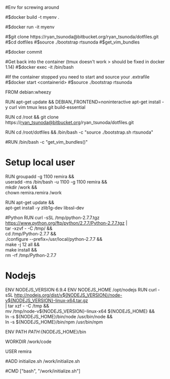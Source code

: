 #Env for screwing around

#$docker build -t myenv .

#$docker run -it myenv

#$git clone https://ryan_tsunoda@bitbucket.org/ryan_tsunoda/dotfiles.git
#$cd dotfiles
#$source ./bootstrap rtsunoda
#$get_vim_bundles

#$docker commit <containerid> 

#Get back into the container  (tmux doesn't work > should be fixed in docker 1.14)
#$docker exec -it <containerid> /bin/bash

#If the container stopped you need to start and source your .extrafile
#$docker start <containerid>
#$source ./bootstrap rtsunoda


FROM debian:wheezy

RUN apt-get update && DEBIAN_FRONTEND=noninteractive apt-get install -y curl vim tmux less git build-essential

RUN cd /root && git clone https://ryan_tsunoda@bitbucket.org/ryan_tsunoda/dotfiles.git

RUN cd /root/dotfiles && /bin/bash -c "source ./bootstrap.sh rtsunoda"

#RUN /bin/bash -c "get_vim_bundles()"

# Setup local user
RUN groupadd -g 1100 remira && \
    useradd -ms /bin/bash -u 1100 -g 1100 remira && \
    mkdir /work && \
    chown remira.remira /work

RUN apt-get update && \
    apt-get install -y zlib1g-dev libssl-dev

#Python
RUN curl -sSL /tmp/python-2.7.7.tgz https://www.python.org/ftp/python/2.7.7/Python-2.7.7.tgz | \
    tar -xzvf - -C /tmp/ && \
    cd /tmp/Python-2.7.7 && \
    ./configure --prefix=/usr/local/python-2.7.7 && \
    make -j 12 all && \
    make install && \
    rm -rf /tmp/Python-2.7.7



# Nodejs
ENV NODEJS_VERSION 6.9.4
ENV NODEJS_HOME /opt/nodejs
RUN curl -sSL http://nodejs.org/dist/v${NODEJS_VERSION}/node-v${NODEJS_VERSION}-linux-x64.tar.gz \
    | tar xzf - -C /tmp &&\
    mv /tmp/node-v${NODEJS_VERSION}-linux-x64 ${NODEJS_HOME} &&\
    ln -s ${NODEJS_HOME}/bin/node /usr/bin/node &&\
    ln -s ${NODEJS_HOME}/bin/npm /usr/bin/npm 

ENV PATH ${PATH}:${NODEJS_HOME}/bin


WORKDIR /work/code

USER remira

#ADD initialize.sh /work/initialize.sh

#CMD ["bash", "/work/initialize.sh"]



